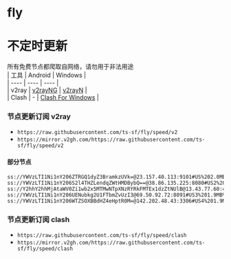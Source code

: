 # fly
# 不定时更新
所有免费节点都爬取自网络，请勿用于非法用途  
|  工具  | Android  | Windows  |  
|  ----  | ----   | ----  |  
| v2ray  | [v2rayNG](https://github.com/2dust/v2rayNG/releases) | [v2rayN](https://github.com/2dust/v2rayN/releases) |  
| Clash  | - | [Clash For Windows](https://github.com/2dust/clashN/releases) | 
  
### 节点更新订阅  v2ray
- `https://raw.githubusercontent.com/ts-sf/fly/speed/v2`  
- `https://mirror.v2gh.com/https://raw.githubusercontent.com/ts-sf/fly/speed/v2`  

#### 部分节点  
``` 
ss://YWVzLTI1Ni1nY206ZTRGQ1dyZ3BramkzUVk=@23.157.40.113:9101#US%202.0MB%2Fs
ss://YWVzLTI1Ni1nY206S2l4THZLendqZWtHMDBybQ==@38.86.135.225:8080#US2%201.8MB%2Fs
ss://Y2hhY2hhMjAtaWV0Zi1wb2x5MTMwNTpXNzRYRkFMTEx1dzZtNUlB@13.43.77.60:443#%E6%9C%AA%E7%9F%A54%203.1MB%2Fs
ss://YWVzLTI1Ni1nY206UENubkg2U1FTbmZvUzI3@69.50.92.72:8091#US3%201.9MB%2Fs
ss://YWVzLTI1Ni1nY206WTZSOXBBdHZ4eHptR0M=@142.202.48.43:3306#US4%201.9MB%2Fs
```
### 节点更新订阅  clash
- `https://raw.githubusercontent.com/ts-sf/fly/speed/clash`  
- `https://mirror.v2gh.com/https://raw.githubusercontent.com/ts-sf/fly/speed/clash`  


